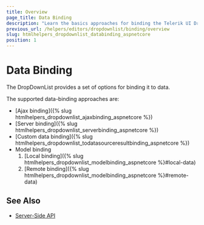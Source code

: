 ```yaml
---
title: Overview
page_title: Data Binding
description: "Learn the basics approaches for binding the Telerik UI DropDownList component for {{ site.framework }}."
previous_url: /helpers/editors/dropdownlist/binding/overview
slug: htmlhelpers_dropdownlist_databinding_aspnetcore
position: 1
---
```


# Data Binding

The DropDownList provides a set of options for binding it to data.

The supported data-binding approaches are:

* [Ajax binding]({% slug htmlhelpers_dropdownlist_ajaxbinding_aspnetcore %})
* [Server binding]({% slug htmlhelpers_dropdownlist_serverbinding_aspnetcore %})
* [Custom data binding]({% slug htmlhelpers_dropdownlist_todatasourceresultbinding_aspnetcore %})
* Model binding
    1. [Local binding]({% slug htmlhelpers_dropdownlist_modelbinding_aspnetcore %}#local-data)
    2. [Remote binding]({% slug htmlhelpers_dropdownlist_modelbinding_aspnetcore %}#remote-data)

## See Also

* [Server-Side API](/api/dropdownlist)
